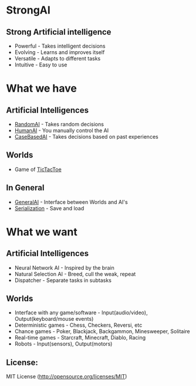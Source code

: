 StrongAI
=========

Strong Artificial intelligence
------------------------------
- Powerful - Takes intelligent decisions
- Evolving - Learns and improves itself
- Versatile - Adapts to different tasks
- Intuitive - Easy to use

What we have
============

Artificial Intelligences
------------------------
- [RandomAI](./AIs/ExampleAI "Completely random!") - Takes random decisions
- [HumanAI](./AIs/HumanAI "Take the commands!") - You manually control the AI
- [CaseBasedAI](./AIs/CaseBasedAI "Use the (brute) force, Luke!") - Takes decisions based on past experiences

Worlds
------
- Game of [TicTacToe](./Worlds/TicTacToe "A classic!")

In General
----------
- [GeneralAI](./AIs/GeneralAI "Interface between Worlds and AI's") - Interface between Worlds and AI's
- [Serialization](https://github.com/USCiLab/cereal "cereal, by University of South California") - Save and load

What we want
============

Artificial Intelligences
------------------------
- Neural Network AI - Inspired by the brain
- Natural Selection AI - Breed, cull the weak, repeat
- Dispatcher - Separate tasks in subtasks

Worlds
------
- Interface with any game/software - Input(audio/video), Output(keyboard/mouse events)
- Deterministic games - Chess, Checkers, Reversi, etc
- Chance games - Poker, Blackjack, Backgammon, Minesweeper, Solitaire
- Real-time games - Starcraft, Minecraft, Diablo, Racing
- Robots - Input(sensors), Output(motors)


License:
--------
MIT License (http://opensource.org/licenses/MIT)
